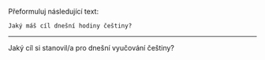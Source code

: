 Přeformuluj následující text:

```
Jaký máš cíl dnešní hodiny češtiny?
```

---

<!-- chatcmpl-748xNnXLMWAaGdoD8tHth439beGIx -->

Jaký cíl si stanovil/a pro dnešní vyučování češtiny?
